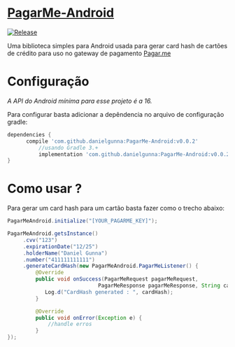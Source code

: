 # [PagarMe-Android](https://danielgunna.github.io/PagarMe-Android/)

[![Release](https://jitpack.io/v/danielgunna/PagarMe-Android.svg)](https://jitpack.io/#danielgunna/PagarMe-Android)

Uma biblioteca simples para Android usada para gerar card hash de cartões de crédito para uso no gateway de pagamento [Pagar.me](https://pagar.me/)


# Configuração 
*A API do Android mínima para esse projeto é a 16.* 

Para configurar basta adicionar a depêndencia no arquivo de configuração gradle:

```groovy
dependencies {
	  compile 'com.github.danielgunna:PagarMe-Android:v0.0.2'
          //usando Gradle 3.+
          implementation 'com.github.danielgunna:PagarMe-Android:v0.0.2'
}
```
# Como usar ?

Para gerar um card hash para um cartão basta fazer como o trecho abaixo:

```java
PagarMeAndroid.initialize("[YOUR_PAGARME_KEY]");

PagarMeAndroid.getsInstance()
     .cvv("123") 
     .expirationDate("12/25")
     .holderName("Daniel Gunna")
     .number("411111111111")
     .generateCardHash(new PagarMeAndroid.PagarMeListener() {
         @Override
         public void onSuccess(PagarMeRequest pagarMeRequest, 
                             PagarMeResponse pagarMeResponse, String cardHash) {
            Log.d("CardHash generated : ", cardHash);
         }

         @Override
         public void onError(Exception e) {
             //handle erros 
         }
});
```



